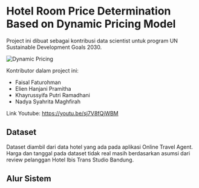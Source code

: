# Hotel Room Price Determination Based on Dynamic Pricing Model
Project ini dibuat sebagai kontribusi data scientist untuk program UN Sustainable Development Goals 2030. 

![Dynamic Pricing](https://user-images.githubusercontent.com/66118303/102737528-3ccbea80-437a-11eb-813d-0bbcdb87361d.png)

Kontributor dalam project ini:

- Faisal Faturohman
- Elien Hanjani Pramitha
- Khayrussyifa Putri Ramadhani
- Nadya Syahrita Maghfirah

Link Youtube:
https://youtu.be/sj7V8fQjWBM

## Dataset
Dataset diambil dari data hotel yang ada pada aplikasi Online Travel Agent. Harga dan tanggal pada dataset tidak real masih berdasarkan asumsi dari review pelanggan Hotel Ibis Trans Studio Bandung.

## Alur Sistem
